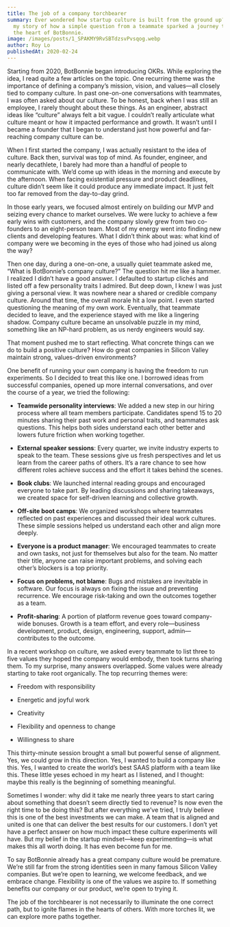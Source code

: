 ```yaml
---
title: The job of a company torchbearer
summary: Ever wondered how startup culture is built from the ground up? Here’s
  my story of how a simple question from a teammate sparked a journey to shape
  the heart of BotBonnie.
image: /images/posts/1_SPAKMY9RvSBTdzsvPvsqog.webp
author: Roy Lo
publishedAt: 2020-02-24
---
```

Starting from 2020, BotBonnie began introducing OKRs. While exploring the idea, I read quite a few articles on the topic. One recurring theme was the importance of defining a company’s mission, vision, and values—all closely tied to company culture. In past one-on-one conversations with teammates, I was often asked about our culture. To be honest, back when I was still an employee, I rarely thought about these things. As an engineer, abstract ideas like “culture” always felt a bit vague. I couldn’t really articulate what culture meant or how it impacted performance and growth. It wasn’t until I became a founder that I began to understand just how powerful and far-reaching company culture can be.

When I first started the company, I was actually resistant to the idea of culture. Back then, survival was top of mind. As founder, engineer, and nearly decathlete, I barely had more than a handful of people to communicate with. We’d come up with ideas in the morning and execute by the afternoon. When facing existential pressure and product deadlines, culture didn’t seem like it could produce any immediate impact. It just felt too far removed from the day-to-day grind.

In those early years, we focused almost entirely on building our MVP and seizing every chance to market ourselves. We were lucky to achieve a few early wins with customers, and the company slowly grew from two co-founders to an eight-person team. Most of my energy went into finding new clients and developing features. What I didn’t think about was: what kind of company were we becoming in the eyes of those who had joined us along the way?

Then one day, during a one-on-one, a usually quiet teammate asked me, “What is BotBonnie’s company culture?” The question hit me like a hammer. I realized I didn’t have a good answer. I defaulted to startup clichés and listed off a few personality traits I admired. But deep down, I knew I was just giving a personal view. It was nowhere near a shared or credible company culture. Around that time, the overall morale hit a low point. I even started questioning the meaning of my own work. Eventually, that teammate decided to leave, and the experience stayed with me like a lingering shadow. Company culture became an unsolvable puzzle in my mind, something like an NP-hard problem, as us nerdy engineers would say.

That moment pushed me to start reflecting. What concrete things can we do to build a positive culture? How do great companies in Silicon Valley maintain strong, values-driven environments?

One benefit of running your own company is having the freedom to run experiments. So I decided to treat this like one. I borrowed ideas from successful companies, opened up more internal conversations, and over the course of a year, we tried the following:

*   **Teamwide personality interviews**: We added a new step in our hiring process where all team members participate. Candidates spend 15 to 20 minutes sharing their past work and personal traits, and teammates ask questions. This helps both sides understand each other better and lowers future friction when working together.
    
*   **External speaker sessions**: Every quarter, we invite industry experts to speak to the team. These sessions give us fresh perspectives and let us learn from the career paths of others. It’s a rare chance to see how different roles achieve success and the effort it takes behind the scenes.
    
*   **Book clubs**: We launched internal reading groups and encouraged everyone to take part. By leading discussions and sharing takeaways, we created space for self-driven learning and collective growth.
    
*   **Off-site boot camps**: We organized workshops where teammates reflected on past experiences and discussed their ideal work cultures. These simple sessions helped us understand each other and align more deeply.
    
*   **Everyone is a product manager**: We encouraged teammates to create and own tasks, not just for themselves but also for the team. No matter their title, anyone can raise important problems, and solving each other’s blockers is a top priority.
    
*   **Focus on problems, not blame**: Bugs and mistakes are inevitable in software. Our focus is always on fixing the issue and preventing recurrence. We encourage risk-taking and own the outcomes together as a team.
    
*   **Profit-sharing**: A portion of platform revenue goes toward company-wide bonuses. Growth is a team effort, and every role—business development, product, design, engineering, support, admin—contributes to the outcome.
    

In a recent workshop on culture, we asked every teammate to list three to five values they hoped the company would embody, then took turns sharing them. To my surprise, many answers overlapped. Some values were already starting to take root organically. The top recurring themes were:

*   Freedom with responsibility
    
*   Energetic and joyful work
    
*   Creativity
    
*   Flexibility and openness to change
    
*   Willingness to share
    

This thirty-minute session brought a small but powerful sense of alignment. Yes, we could grow in this direction. Yes, I wanted to build a company like this. Yes, I wanted to create the world’s best SAAS platform with a team like this. These little yeses echoed in my heart as I listened, and I thought: maybe this really is the beginning of something meaningful.

Sometimes I wonder: why did it take me nearly three years to start caring about something that doesn’t seem directly tied to revenue? Is now even the right time to be doing this? But after everything we’ve tried, I truly believe this is one of the best investments we can make. A team that is aligned and united is one that can deliver the best results for our customers. I don’t yet have a perfect answer on how much impact these culture experiments will have. But my belief in the startup mindset—keep experimenting—is what makes this all worth doing. It has even become fun for me.

To say BotBonnie already has a great company culture would be premature. We’re still far from the strong identities seen in many famous Silicon Valley companies. But we’re open to learning, we welcome feedback, and we embrace change. Flexibility is one of the values we aspire to. If something benefits our company or our product, we’re open to trying it.

The job of the torchbearer is not necessarily to illuminate the one correct path, but to ignite flames in the hearts of others. With more torches lit, we can explore more paths together.